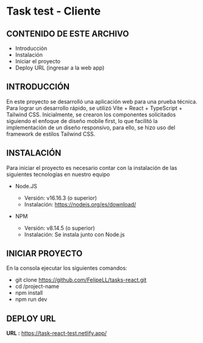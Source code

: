 # Task test - Cliente

CONTENIDO DE ESTE ARCHIVO
---------------------

 * Introducción
 * Instalación
 * Iniciar el proyecto
 * Deploy URL (ingresar a la web app)



INTRODUCCIÓN
------------

En este proyecto se desarrolló una aplicación web para una prueba técnica. Para lograr un desarrollo rápido, se utilizó Vite + React + TypeScript + Tailwind CSS. Inicialmente, se crearon los componentes solicitados siguiendo el enfoque de diseño mobile first, lo que facilitó la implementación de un diseño responsivo, para ello, se hizo uso del framework de estilos Tailwind CSS.

INSTALACIÓN
------------

Para iniciar el proyecto es necesario contar con la instalación de las siguientes tecnologías en nuestro equipo


* Node.JS 

  * Versión: v16.16.3 (o superior)
  * Instalación: https://nodejs.org/es/download/

* NPM 

  * Versión: v8.14.5 (o superior)
  * Instalación: Se instala junto con Node.js


INICIAR PROYECTO
-----------------
En la consola ejecutar los siguientes comandos:

   * git clone https://github.com/FelipeLL/tasks-react.git
   * cd /project-name
   * npm install
   * npm run dev

 
 DEPLOY URL
----------------

**URL :** https://task-react-test.netlify.app/


